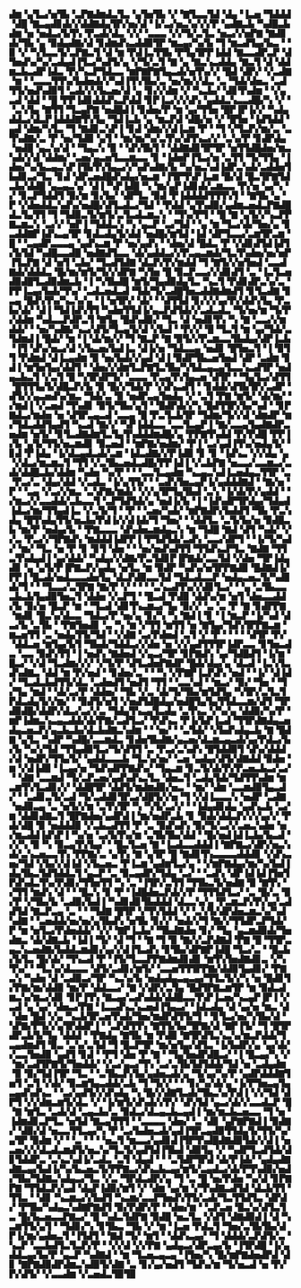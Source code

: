 ▟▆▝▄▜▃▞▅▜▙▝▃▛▇▟▆▟▃▜▃▝▄▜▅▜▙▝▞▝▇▜▃▃▜▟▝▟▄▝▐▃▅▝▜▟▟▟▝▟█▝▇▃▄▟▊▟▞▞▟▟▇▟▄▜▛▞▅▞▟▝▐▞▃▞▅▃▚▞▞▞▛▝▄▟▇▃▙▝▚▟█▃▙▟▆▝▅▝▅▟▃▞▙▜▚▝▛▃▟▞▟▃▝▞▞▝▃▃▃▝▞▞▜▞▃▜▃▝▅▃▞▞▅▛▇▝▇▟▊▟▞▜▙▝▄▝▉▟▄▟▇▞▟▝▊▟▆▟▚▃▟▟▉▜▛▝▆▃▄▞▚▞▙▝▜▝▆▃▟▜▄▞▙▃▝▝▉▝▞▝▚▜▃▃▜▞▃▛▇▃▜▝▟▝▆▝▛▟▐▃▜▜▙▝▛▜▄▜▛▛▐▟▟▝▇▃▃▟▛▃▛▝▟▜▅▟▚▞▚▞▃▟▄▟▐▜▃▞▚▟▜▞▄▝▞▜▞▃▜▝▇▝▄▝▇▃▚▃▟▟▄▝▇▃▜▝▟▝▟▟▆▃▙▃▟▛▐▟▃▝▛▞▚▃▛▜▟▃▃▝▆▛▇▛▇▜▄▃▟▞▅▜▚▞▞▝█▟▝▟▛▞▝▞▃▟▇▝▆▝▝▃▃▃▜▜▚▞▙▟▅▟▞▞▚▟▐▜▚▜▙▞▃▝▅▞▆▞▞▟▃▝▃▝▜▟▞▟▅▃▝▃▟▜▜▞▅▟▚▟▉▜▝▃▟▞▞▞▙▃▅▞▟▝▄▝▊▞▞▟▆▝▞▝▚▃▙▞▝▟▊▜▚▟▆▝▝▞▄▃▟▝▟▟▝▝█▝▛▛▐▟▊▟▟▟▚▃▛▟▟▝▊▛▐▃▞▞▞▟▚▝▄▟▟▃▚▃▃▟█▞▚▝▞▝▝▃▚▜▄▝▇▜▜▝▜▃▄▛▇▝▅▟█▟▐▝▊▟▅▞▛▝▆▝▄▞▜▜▅▝█▛▐▛▐▞▞▝▚▟▄▟▟▃▞▟▃▛▐▟▟▟▇▜▚▜▄▝▜▟▐▃▙▝▄▝▆▃▛▟▝▟█▞▅▝▞▝█▜▅▝▐▟▜▟▟▝▄▟▝▟▆▞▚▜▃▝▜▝▇▟▊▃▚▛▐▝▊▟▝▟▆▞▞▟▐▃▆▝▛▝▝▜▝▞▜▃▛▞▆▞▃▝▃▜▚▟▇▞▃▝▛▝▅▞▜▟▉▝▄▜▝▝▆▞▆▞▚▞▃▜▚▞▟▜▚▃▞▞▝▃▚▞▛▝▊▟▛▟▄▝▅▟█▝▄▃▚▞▟▝▝▜▄▃▚▝▉▝▝▟▚▜▙▜▝▝▟▟▇▟▊▜▛▜▛▝▅▜▜▟█▟▅▞▆▃▚▟▞▞▟▝▟▟▆▞▝▃▅▞▄▃▅▜▃▃▆▃▃▝▊▝▐▟▅▛▐▜▃▞▅▝▃▜▜▝▜▞▜▜▄▝▐▟▅▞▚▞▙▃▄▃▚▛▐▜▙▜▚▜▄▃▞▞▚▟▚▟▇▞▙▝▚▞▅▃▚▟▐▟▛▃▚▟▞▃▟▟▅▜▙▟▊▃▞▜▃▝▊▟▝▟▛▃▅▟█▟▚▟▄▞▅▃▆▝▐▜▛▜▚▛▐▃▆▝█▞▟▝█▃▜▛▇▜▟▃▙▞▟▟█▝▄▃▄▃▚▞▝▟▐▝▚▛▐▟█▝▚▝▆▞▄▛▐▟▊▟▞▃▆▃▃▝▛▞▅▝▄▞▚▝▞▝▊▃▛▜▟▟▜▝▉▞▆▝▊▞▙▞▝▟▛▜▃▝▉▟▝▛▐▟▟▟▟▜▜▜▚▜▝▝▇▜▙▝▄▝▛▝▞▟▅▟▟▃▚▟▚▞▅▟█▞▟▜▃▟▃▞▜▟▝▝▛▟▟▝▄▜▚▟▉▞▄▟▆▃▅▟▃▛▇▟█▟▃▜▄▜▜▝▜▝▜▟▉▃▜▞▆▜▞▃▜▃▟▃▆▃▚▝▝▜▚▞▛▜▝▝█▝▇▝▄▜▞▞▚▃▛▛▇▃▆▃▚▝▃▞▞▝▅▛▐▝▜▟▟▃▚▝▚▝▄▃▛▝▃▞▜▟▝▝▄▝▆▝▜▃▞▟▞▜▅▞▄▝▊▃▟▟▇▛▐▟▚▃▄▜▛▝▊▟▃▟▄▜▞▟▟▝▅▟█▞▆▜▟▝▐▟▝▟▛▜▃▃▞▃▆▜▛▃▆▝█▝▝▃▄▟▛▃▃▃▄▝▄▟▚▃▆▝▛▝▅▞▄▟▚▝▝▟▅▞▟▝█▟▃▝▛▝▞▟▊▟▜▟▐▟▜▞▙▜▟▝▚▟█▃▃▟█▝▅▟▇▟▜▃▃▝▟▞▄▟▟▃▞▞▛▃▄▃▆▟▞▜▃▜▚▟▅▞▅▞▅▛▐▜▃▛▇▝▟▝▅▜▝▃▙▞▝▜▃▟▜▟▇▝▟▃▛▞▛▞▆▟▟▝▜▝▇▜▞▞▅▜▅▟▝▃▃▟▇▟▞▟▟▟▃▝█▞▆▞▆▜▞▜▞▞▟▛▇▝▚▜▅▝█▝▉▃▛▃▃▞▞▟▊▟▜▝▃▝▐▃▜▃▅▟▉▟█▜▃▟▉▟▆▃▙▝▐▝▚▜▙▟█▝▆▜▞▜▄▟▉▟▄▜▃▝▚▃▜▝▛▟▊▟▛▃▚▞▃▝▛▛▐▃▄▞▙▟▞▜▚▞▝▃▟▃▅▟▃▟▝▜▟▞▜▞▃▟█▜▅▃▟▟▇▟▆▟▜▝▊▜▃▟▇▝▊▃▄▝█▟▚▜▚▞▚▃▚▞▄▝▐▝▅▜▛▞▝▟▞▝▝▟▜▜▟▝▊▞▞▞▄▞▛▞▟▟▚▜▄▝▛▃▙▞▟▞▝▟▐▝▜▟▐▟▚▜▜▝▚▟▅▜▜▟▐▞▄▃▛▟▜▟▞▞▃▟▃▟▃▝▜▞▅▞▆▝▜▞▛▞▟▟▆▝▚▟▃▃▛▟▛▃▜▝▇▜▄▝█▟▚▟▉▞▝▜▃▝▟▝▅▟▊▜▚▝▚▝▇▝▃▃▞▞▆▟▟▞▝▝▅▞▚▟▇▞▚▃▞▟▜▞▜▃▄▜▞▟▝▞▙▟▝▝▛▞▞▝█▝▜▃▜▝▆▝▄▞▜▟▞▃▜▟▆▟▐▝█▟▞▝▆▝▐▝▟▞▆▞▞▝▜▝▇▃▛▝▇▝▉▜▞▞▛▃▆▃▃▜▙▟▄▞▟▛▐▃▙▝▐▜▝▟▚▞▅▃▞▟▝▞▙▃▅▞▙▟▐▃▝▟▐▞▅▝▜▟▃▃▄▝▅▟▊▝█▜▅▃▜▝▐▝▉▜▜▝▛▟▆▟▝▟▐▃▄▟▆▝▉▝▅▞▙▟▞▞▄▟▝▟▐▝▉▟▛▜▙▃▅▜▅▟▝▟▛▝▃▟▆▝▊▟▐▝▆▜▅▜▄▞▟▟▜▝▝▟▅▞▞▟▆▜▃▛▇▜▃▜▙▞▚▜▟▃▄▃▄▜▃▃▚▃▟▜▛▝▅▟▄▃▙▃▜▝▞▃▜▝█▝▚▜▛▟▛▜▞▝▃▃▃▝▛▃▄▜▚▜▄▃▅▝▟▜▛▝▝▜▄▜▃▞▟▜▜▝█▜▜▜▄▜▞▟█▃▛▞▙▝▉▝█▞▞▜▟▞▛▝▞▟▚▃▟▜▝▝▊▟▟▞▟▜▙▜▛▞▃▟▛▝▟▜▞▞▄▃▅▟▚▞▆▃▝▜▟▞▃▝▉▝▅▟▛▃▄▜▅▟▄▝▞▝▃▜▝▛▇▝▆▜▞▝▟▞▆▞▝▞▆▟▐▝▞▃▅▟▝▜▚▟▊▝▉▜▞▜▙▞▄▜▝▝█▟▛▟▞▞▚▝█▟▜▜▛▞▙▞▚▟▝▝▊▛▇▟▃▞▆▟▅▝▅▝▟▜▛▃▄▃▟▝▃▃▄▝█▝▛▃▜▃▙▜▛▝▜▟▆▞▜▞▞▟▝▟▆▟▛▝▆▞▜▟▃▟▟▜▄▟▜▝▚▃▟▝▇▞▞▝▚▛▐▟▟▃▃▝▃▃▜▃▄▛▐▝▇▞▃▃▄▜▄▟▇▟▛▃▅▟▆▝▅▜▞▝▊▜▃▟▇▟▆▜▃▜▄▜▚▟▟▟▆▟█▞▄▝▛▛▇▜▚▟▟▝▛▞▛▟█▝▛▛▐▞▙▝▄▜▞▜▜▞▅▃▆▟▊▝▉▃▅▟▝▝▆▛▇▞▅▟▆▞▝▛▐▝▃▞▄▟▐▜▚▞▅▟▄▜▞▝▊▟▝▛▐▟▄▝▐▞▟▃▄▟▃▟▞▃▆▝▐▟▃▟▇▞▞▛▐▟▉▝▊▝▊▝▐▟▚▃▝▞▞▟▄▝▄▝▞▟▃▞▆▃▆▃▜▝▜▜▝▞▃▜▙▃▅▟▃▟█▞▛▛▐▟▐▝▞▃▙▛▇▝▅▃▃▞▃▃▆▃▞▃▟▞▟▟█▃▙▞▟▟▆▝▚▟▅▝▚▞▛▝▝▝▃▃▜▃▄▟▆▝▚▃▄▃▚▟▐▃▅▟▄▃▜▜▛▝▃▝▛▃▞▃▝▟▄▞▟▟▝▞▃▟▃▝▐▞▄▜▜▞▝▝▃▟▚▜▅▃▄▛▐▞▄▟▟▟▇▟▝▝▇▞▅▝▛▝▝▃▄▝▞▃▞▞▆▃▝▃▚▛▇▞▆▟▞▝▞▞▄▜▛▜▄▜▙▟▝▃▚▝▐▞▟▞▛▞▄▟▟▝▝▞▆▃▞▞▃▃▟▟▞▃▙▃▃▜▝▃▛▜▟▜▟▞▄▝▅▟▐▞▙▝▐▝▐▟▚▟▛▜▛▟▄▞▜▟▄▟▐▟▃▞▆▞▜▜▄▟▐▃▝▞▃▜▞▜▝▝▛▝▝▃▅▞▚▟▞▝▆▛▇▟▛▞▙▟▟▜▝▜▙▝▛▃▚▟▄▝█▜▚▟▄▜▜▞▅▃▙▞▛▟▐▞▞▟▐▟▞▜▝▜▅▞▝▝▟▟▜▃▝▃▜▞▙▞▅▝▉▟█▃▙▝▆▞▛▝▅▟▄▞▙▝▝▛▇▃▃▃▝▟▚▟▅▃▆▟▄▃▚▝▆▝▜▟█▝▇▟▝▟▜▝▚▟▞▝▞▞▃▝▛▃▞▞▜▛▇▟▚▝▆▟▟▟▐▟▛▛▐▝▛▜▟▜▟▞▃▟▚▝▃▃▞▟▛▜▝▝▐▞▜▞▚▟▞▝▆▞▝▜▃▝▅▝▛▝▊▝▊▜▝▟▅▝▝▝▅▞▅▟▚▟▜▜▝▜▜▟▚▃▛▜▃▝▇▟▇▝▜▜▃▜▚▟▄▟▐▝▄▞▟▟▞▝▚▟▄▞▞▟▇▞▛▃▜▟▊▛▐▛▇▟▞▃▃▜▟▝▞▟▅▝▜▛▐▟▄▟▊▝▄▝▄▜▞▛▐▛▇▃▛▞▄▟▄▝▅▜▃▝▆▝▉▟▛▝▚▟▚▞▅▜▛▛▇▟▉▝█▟▇▟▐▞▛▛▐▝█▃▟▞▅▟▃▃▃▟▅▜▄▝▟▃▛▟▉▃▃▜▟▝▜▟▃▟▃▃▛▝▅▟▄▃▅▃▜▞▚▟▊▟▞▜▝▝▝▜▃▃▞▃▜▛▇▝▇▞▛▝▞▝▝▝▝▃▚▃▟▜▚▞▞▟▊▜▃▞▝▝▄▝▃▜▙▃▃▃▙▃▙▜▄▟▉▜▅▃▜▝▟▟▅▝▞▃▛▜▝▝█▃▟▝▛▟▉▝▟▟▚▞▆▝▅▜▝▟▅▃▃▟▟▞▙▝▉▞▅▝█▃▛▝▆▝▝▜▃▟▝▟▊▜▚▃▆▃▞▜▄▝▉▞▞▝▃▝▃▝▛▝▇▝▊▟▛▛▇▝▆▟▊▝█▃▚▞▟▃▃▝▜▟▃▞▛▝▅▞▄▝▊▞▚▝▚▝▇▟▐▝▊▝▐▝▆▃▛▝▐▞▚▟▝▟▃▞▙▝▃▜▙▝▝▛▇▜▅▟▊▝▃▝▚▝▆▝▞▜▜▝▆▜▜▝▅▝▇▜▄▞▜▟▚▜▛▛▇▃▆▝▆▃▅▜▜▝▃▝▅▟▄▜▜▞▜▟▝▝▞▟▇▝▃▞▛▟▅▟▝▃▜▝▞▝▛▝▝▝▝▝▟▜▛▝▛▞▝▟▟▃▅▝▆▜▄▞▙▜▝▜▙▟▞▜▟▟▃▞▞▟▅▝▅▝▞▞▄▟▜▜▜▛▐▟▛▃▃▝▊▜▅▃▟▃▝▃▃▝▉▟▚▜▜▝▐▝▅▟▚▝▇▟▅▟▝▞▄▃▞▜▛▝▊▛▇▟▚▝▄▞▜▟█▟▜▝▐▞▆▝█▃▞▝▞▟▝▜▃▟▆▞▞▞▝▞▜▞▛▝▟▜▃▟▅▛▇▟▛▝█▟▞▟▄▞▄▝▟▃▟▝▐▃▚▜▃▟▚▟▇▃▝▟▟▝▆▝▛▞▅▟▝▝▊▟▅▞▃▝▝▝▚▝▞▛▇▛▐▃▛▟▚▝▅▟▝▝▐▞▝▟▐▟▞▝▜▃▟▃▙▟▜▜▞▟▃▝▃▟▅▟▜▝▅▟▜▝▜▜▝▝▃▃▚▟▝▝▆▃▞▝▉▞▝▜▅▝▝▜▞▜▄▝▆▟▝▝▟▞▃▞▛▝▟▟▅▞▝▜▙▝▞▃▝▟▞▜▞▜▙▞▆▜▟▜▄▝▚▜▛▞▃▜▃▜▛▟▃▟▄▜▞▞▆▞▝▝▉▟▜▞▅▜▝▞▅▟▜▟█▟▄▞▅▟█▜▄▜▄▜▜▟▃▃▆▞▟▜▝▜▛▟▉▟█▞▟▟▛▞▟▃▞▃▞▞▃▝▜▟▄▜▚▃▄▜▃▟▄▝▃▜▚▃▝▞▚▞▄▝▟▟▉▞▚▞▛▝▆▛▐▟▆▃▚▃▄▃▟▟▞▟▞▛▇▞▃▟▜▃▞▝▛▟▚▃▝▛▐▞▙▛▐▃▟▝▜▜▛▟▇▟▄▃▅▟▄▃▅▃▛▞▄▃▙▃▙▞▟▃▙▟▇▃▚▟▆▝▝▝▅▞▝▝▃▜▟▞▝▞▙▟▚▟▄▃▙▝▇▝█▟▇▝▄▜▃▝▚▟▛▝▚▟█▞▃▃▆▟▃▝▊▟▅▜▙▟▇▞▄▃▅▞▟▃▆▃▄▃▟▞▄▞▛▟▃▞▙▞▙▝▚▞▞▜▟▝▜▜▄▟▉▜▃▞▜▞▟▜▜▝▃▝▛▃▞▃▚▟▚▝█▜▟▟▉▜▝▟▚▞▟▟▟▞▟▝▅▟▛▞▜▜▄▜▞▝▄▟▟▃▃▃▙▝▜▃▚▞▅▞▝▃▅▝▄▟▄▞▟▜▞▟▇▟▟▝▉▟▅▝▆▝▞▟▐▟▉▝▐▃▄▞▅▝▜▟▚▟▛▛▇▟▚▞▝▜▄▃▆▝▊▃▜▞▟▞▛▞▛▃▅▃▙▃▞▃▞▝▝▟▇▝▃▃▆▟▝▜▞▃▛▃▅▞▄▟▚▟▚▃▜▃▝▟▅▃▜▝▃▟▄▜▟▞▜▟▜▜▚▟▆▝▆▃▆▜▚▜▃▟▊▞▞▝▟▟█▜▛▝▟▟▜▞▆▟▆▟▉▞▅▃▝▝▆▞▝▟▆▝▃▃▆▟▉▜▄▃▟▞▝▝▃▟▊▃▜▞▃▟▝▜▞▃▟▟▊▜▛▃▞▟█▜▞▞▅▝▜▝▞▟▐▃▃▃▚▝▅▟▛▝▃▟▇▝▅▟▉▃▄▝▃▝▅▜▞▞▆▝▃▜▚▜▛▝▚▝▚▜▞▃▞▞▝▝▐▟▄▟▊▟▄▝▄▟▚▃▙▝▃▞▆▝▟▟▊▟▇▃▜▝█▛▇▟▅▞▄▟▛▟▐▝▆▞▅▟▛▃▙▝▊▝▉▟▞▟▟▃▛▞▞▞▄▞▞▝▛▟▞▟█▝▉▝▅▟▟▟▉▝▞▃▙▃▟▜▜▝▛▝▃▝▉▟▚▟▚▝▉▞▜▞▃▞▞▃▅▃▚▟▅▝▅▞▆▃▟▟▐▟▚▛▐▝▚▞▅▝▃▞▙▜▚▞▆▝▃▜▙▜▙▞▟▟▝▝█▞▅▟▐▟▐▃▙▞▙▃▟▝▞▞▚▝▉▝▚▝▉▃▄▜▚▜▄▞▝▝█▃▜▃▅▝▇▝▐▃▟▃▃▟▟▟▐▝▇▛▇▃▞▟▛▞▅▃▚▟▞▃▚▃▅▃▃▜▚▝▛▛▇▞▃▝▄▜▚▝▇▝▄▜▛▝█▝▇▟▊▜▚▃▃▃▃▟▟▟▊▝▞▟▚▃▅▞▜▟▝▞▙▞▞▟▐▟▝▞▙▃▅▃▝▛▐▃▆▝▄▟▆▜▃▞▄▝▝▞▆▛▇▟▄▞▆▞▚▞▙▟▐▟▄▜▙▃▜▟▜▟▟▃▜▝▄▃▛▝▃▝▉▃▄▟▛▞▜▟▄▝▃▞▝▝▃▟▚▝▟▛▐▟▐▟▐▜▅▜▛▟▚▟▃▜▚▞▛▟▊▞▜▜▅▜▜▝▚▝▃▝▐▜▛▞▃▜▜▝▜▜▙▃▜▞▅▟▇▝▉▝▇▜▚▝▞▜▜▝▆▟▚▝▟▝▝▝█▃▚▝▊▝▛▝▐▟█▟▅▃▛▟▞▞▛▝▜▜▜▟▜▃▞▝▃▝█▞▃▝▉▞▛▝▞▜▙▞▙▝▃▟▉▞▙▟▐▝▚▟▊▟▊▜▙▟▟▟▝▟▃▃▚▞▄▝▛▃▆▃▛▞▛▞▄▞▃▟▟▜▟▝▇▃▛▃▄▝▃▝▝▝▜▟▇▝█▜▛▝▞▜▚▜▟▟▝▞▝▃▚▜▞▟▛▟▅▃▆▃▚▞▚▟▚▟▇▝▝▃▅▟▟▞▅▞▅▞▄▜▙▟▚▝▅▜▙▝▊▞▞▝▅▟▞▞▜▝▇▞▞▜▜▟▛▃▛▜▟▞▛▝▆▝▅▜▃▞▛▟▅▟▟▞▝▞▞▝▇▛▐▃▙▞▝▜▙▟▇▟▅▝▊▞▝▜▄▝▄▃▆▟▉▟▞▜▅▟▆▃▝▟▞▟▇▃▙▝▐▟▐▝▜▞▝▟▝▜▝▝▇▝▜▝▉▝▇▞▞▃▛▟▇▟▝▛▇▝█▝▜▜▛▃▄▃▚▃▅▟▇▞▙▟▟▃▆▟▊▞▄▞▞▟▐▜▃▟▚▝▊▜▙▞▟▛▇▛▐▟█▝▜▃▞▃▝▝█▃▙▞▙▜▃▝█▞▟▞▝▜▚▃▟▝▛▝▐▜▞▜▃▃▛▛▇▟▆▟▊▟▊▝▆▜▚▜▅▟▇▟▊▃▝▞▚▜▚▞▝▝▜▃▚▞▟▃▃▃▝▟▜▞▃▟▊▞▆▜▞▝▃▃▅▜▜▜▛▛▇▞▟▟▉▜▄▟▊▞▝▛▇▃▚▝▚▟▅▝▟▝▃▟▉▃▞▜▛▝▚▃▚▞▙▝▅▟▄▟▄▃▄▃▄▞▜▜▃▜▞▞▚▝▅▝█▟▊▜▞▛▇▞▆▞▟▟▉▝▆▞▛▝▟▟▃▃▞▝▇▝▞▟▛▞▃▜▄▝█▟▜▛▇▃▆▜▛▝▆▝▉▟▃▟▆▃▚▞▆▃▞▟▊▝▊▛▐▜▚▝▇▃▄▞▃▟▚▟▟▞▟▟█▃▃▜▚▛▐▃▅▞▚▃▄▛▐▛▐▝▞▃▟▝▄▝▄▞▝▟▅▃▞▛▇▝▐▃▃▟▚▃▚▃▅▟▐▜▄▃▞▝▐▟▃▟▄▝▟▝▄▞▅▝▆▃▝▟▝▟▅▝█▟▝▞▄▝▚▃▙▜▛▃▅▜▚▟▞▜▅▞▆▟▛▟▜▜▞▜▝▝▊▜▃▞▅▞▚▜▙▞▟▝▚▛▇▞▛▜▞▞▄▜▛▟▟▛▐▝▝▃▛▟▜▜▚▝▇▜▜▞▙▞▜▛▇▞▟▝▇▛▐▜▞▝▜▝█▜▛▟▛▃▙▜▞▜▄▝▟▟▟▝▝▛▇▟▄▝▇▜▙▝▆▝▛▟▉▝▇▜▛▟▜▃▚▃▚▞▆▃▛▟▟▞▜▃▄▟▆▟▜▝▉▃▝▃▚▞▃▜▟▝▜▝█▃▛▜▛▝▆▞▅▜▄▞▟▜▃▝▐▞▙▟▛▞▄▝▄▞▟▞▞▃▃▜▅▟▉▝▄▟▜▝▊▟▝▝▛▜▝▟▅▝▛▝▇▝▝▜▄▜▅▟▛▟█▃▞▝▐▝█▃▄▞▚▝▞▝▆▞▃▟▜▛▇▜▞▜▅▟▟▞▝▞▃▞▄▃▞▜▚▝▃▞▃▜▙▜▟▜▟▟▞▜▟▝▅▝▃▟▄▟▆▝▉▝▉▞▜▟▐▜▛▝▜▃▝▝▃▜▙▃▛▞▙▞▄▟▅▃▟▞▄▝▜▞▄▞▚▞▛▝▄▟▛▟▟▟▇▜▅▜▝▃▜▝▞▟▞▝▉▃▆▜▄▃▟▟▞▃▙▝▜▝▜▞▞▝▝▝▊▞▚▞▟▞▄▝▐▞▛▜▅▃▄▜▄▃▄▟▚▟▚▃▝▝▃▞▄▟▜▞▞▟▚▟▄▝▚▝█▞▞▟▇▜▃▟▞▜▙▃▚▞▛▟▐▝▞▞▜▟▝▟▛▜▝▞▞▟▆▃▆▜▞▟▃▝▞▝▐▞▆▜▞▟▚▟▞▞▛▞▝▟▚▜▟▝▄▃▞▟▞▞▃▃▟▃▛▝█▝▇▝▆▜▃▝▃▟▞▟▝▃▄▃▙▞▃▝▉▟▃▞▟▃▄▃▙▃▄▟▐▝▆▞▆▃▙▃▅▃▃▝▜▝▅▝▐▟▆▟▊▃▛▜▃▝▅▜▟▝▇▃▄▜▜▜▝▝▃▃▃▃▝▟▅▞▝▃▝▟▊▝▄▛▇▛▇▟▐▝▉▟▇▞▝▟▉▞▟▝▅▃▃▜▜▃▄▞▚▝▛▝▃▞▙▟▅▃▟▞▄▟▐▜▛▃▄▟▉▜▜▟▄▜▞▜▜▞▚▞▄▜▛▝▉▟▆▝▞▝▝▃▝▝▝▝▅▃▜▝▆▃▃▞▄▟▊▟▐▜▛▜▚▟█▟▇▟▉▜▟▞▞▟▐▝▅▃▅▞▞▞▟▃▟▃▆▟▜▞▅▃▚▞▜▃▜▞▄▟▜▟▐▜▙▟▝▟▉▜▄▝▞▝▚▟▛▜▃▟▜▟▞▟▊▜▟▟▛▃▝▃▚▃▚▟▐▞▃▟▃▝▃▜▝▟▄▟▝▝▝▃▜▟▛▜▛▟▝▟▞▛▐▟▞▝▄▟▄▟▇▟▇▃▄▞▙▟▐▞▚▞▙▃▅▃▜▞▛▛▇▃▞▟▚▃▙▃▄▞▆▜▞▃▄▟▃▞▟▞▛▜▚▟▉▞▅▟▞▜▙▞▜▟▇▃▚▟▄▃▞▜▃▝▞▃▝▜▛▟▃▟▛▞▄▝▜▝▃▝█▝▅▞▛▟▅▝▚▞▟▝▊▛▇▛▇▝▜▜▟▃▛▞▄▟▝▟▄▛▐▟▉▞▆▜▝▞▝▟▆▝▄▞▆▝▞▜▚▟▇▃▟▜▟▝▟▃▙▜▜▝▜▜▃▝▝▟▊▝▚▃▆▃▞▞▙▟▜▝▚▃▆▞▃▃▛▜▅▟▚▜▜▞▃▟▞▜▃▜▜▟▜▃▝▟▛▟▞▝▛▜▙▞▚▟▄▃▚▟▇▛▇▟▜▝▉▞▛▟▛▞▛▝▝▟▅▞▆▝▝▃▛▃▅▝█▃▚▞▟▜▃▜▃▝█▞▙▃▅▃▃▛▇▃▞▝█▝▚▟▃▜▟▛▇▝▉▟█▝▅▃▜▃▝▞▟▜▝▟▇▟▉▟▐▝▟▝▚▃▆▜▜▞▄▜▝▝▜▟▊▞▚▝▊▜▙▃▝▜▙▝▞▝▆▝▐▃▅▝▛▟▃▜▝▜▅▞▃▜▙▜▙▞▟▛▐▞▆▞▄▟▅▃▜▝▐▜▟▜▝▝▇▟▝▜▞▝▆▜▝▝▟▟▚▃▄▞▝▜▝▟▟▟▞▃▛▟▜▞▃▝▚▃▛▝▃▃▙▟▜▃▜▃▛▞▛▝▝▞▞▟▝▞▞▛▇▝▄▟▄▃▞▟▛▃▄▞▙▝▐▜▛▟█▝▐▞▄▟▟▃▄▞▙▞▛▝▄▃▛▝▚▟▇▟▝▝▆▝▜▃▅▃▄▃▄▝▐▜▅▞▚▝█▞▆▛▇▟▅▟▛▟▝▟▊▝▇▛▇▟▉▟▛▟▆▃▚▟▉▜▞▟▇▝▃▝▊▞▄▞▅▟▜▝▜▟▚▞▆▝▜▞▅▃▟▝▅▝▛▞▛▞▟▜▞▝▞▃▃▟▆▝▞▃▅▟▃▜▉▜▉
